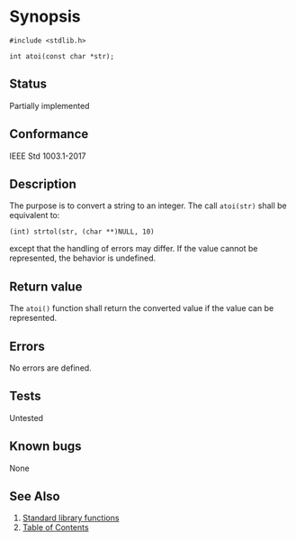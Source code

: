 # Synopsis

`#include <stdlib.h>`</br>

`int atoi(const char *str);`</br>

## Status

Partially implemented

## Conformance

IEEE Std 1003.1-2017

## Description

The purpose is to convert a string to an integer. The call `atoi(str)` shall be equivalent to:

`(int) strtol(str, (char **)NULL, 10)`

except that the handling of errors may differ. If the value cannot be represented, the behavior is undefined.

## Return value

The `atoi()` function shall return the converted value if the value can be represented.

## Errors

No errors are defined.

## Tests

Untested

## Known bugs

None

## See Also

1. [Standard library functions](../README.md)
2. [Table of Contents](../../../README.md)
